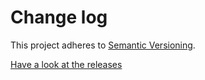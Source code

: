 # Change log

This project adheres to [Semantic Versioning](http://semver.org/).

[Have a look at the releases](https://github.com/opensumi/react-custom-scrollbars-2/releases)
